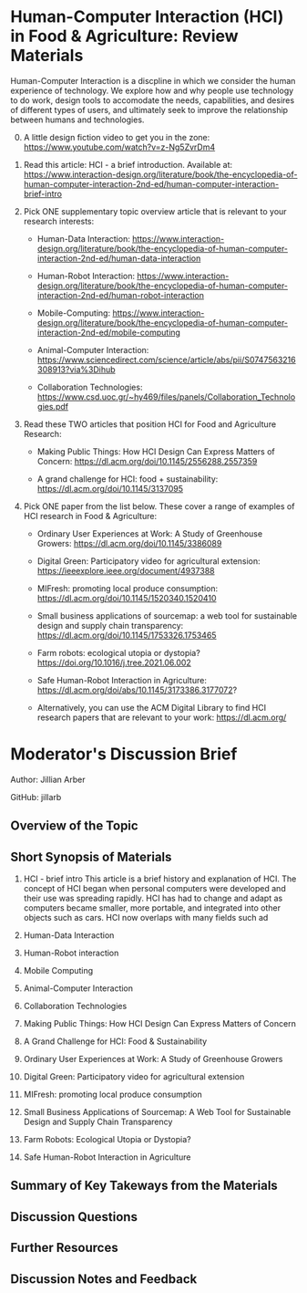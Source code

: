 # Human-Computer Interaction (HCI) in Food & Agriculture: Review Materials

Human-Computer Interaction is a discpline in which we consider the human experience of technology. We explore how and why people use technology to do work, design tools to accomodate the needs, capabilities, and desires of different types of users, and ultimately seek to improve the relationship between humans and technologies. 

0. A little design fiction video to get you in the zone: https://www.youtube.com/watch?v=z-Ng5ZvrDm4

1. Read this article: HCI - a brief introduction. Available at: https://www.interaction-design.org/literature/book/the-encyclopedia-of-human-computer-interaction-2nd-ed/human-computer-interaction-brief-intro


2. Pick ONE supplementary topic overview article that is relevant to your research interests:

	- Human-Data Interaction: https://www.interaction-design.org/literature/book/the-encyclopedia-of-human-computer-interaction-2nd-ed/human-data-interaction

	- Human-Robot Interaction: https://www.interaction-design.org/literature/book/the-encyclopedia-of-human-computer-interaction-2nd-ed/human-robot-interaction

	- Mobile-Computing: https://www.interaction-design.org/literature/book/the-encyclopedia-of-human-computer-interaction-2nd-ed/mobile-computing

	- Animal-Computer Interaction: https://www.sciencedirect.com/science/article/abs/pii/S0747563216308913?via%3Dihub

	- Collaboration Technologies: https://www.csd.uoc.gr/~hy469/files/panels/Collaboration_Technologies.pdf


3. Read these TWO articles that position HCI for Food and Agriculture Research:

	- Making Public Things: How HCI Design Can Express Matters of Concern: https://dl.acm.org/doi/10.1145/2556288.2557359

	- A grand challenge for HCI: food + sustainability: https://dl.acm.org/doi/10.1145/3137095


4. Pick ONE paper from the list below. These cover a range of examples of HCI research in Food & Agriculture:

	- Ordinary User Experiences at Work: A Study of Greenhouse Growers: https://dl.acm.org/doi/10.1145/3386089

	- Digital Green: Participatory video for agricultural extension: https://ieeexplore.ieee.org/document/4937388

	- MIFresh: promoting local produce consumption: https://dl.acm.org/doi/10.1145/1520340.1520410

	- Small business applications of sourcemap: a web tool for sustainable design and supply chain transparency: https://dl.acm.org/doi/10.1145/1753326.1753465

	- Farm robots: ecological utopia or dystopia? https://doi.org/10.1016/j.tree.2021.06.002

	- Safe Human-Robot Interaction in Agriculture: https://dl.acm.org/doi/abs/10.1145/3173386.3177072?

	- Alternatively, you can use the ACM Digital Library to find HCI research papers that are relevant to your work: https://dl.acm.org/



# Moderator's Discussion Brief
Author: Jillian Arber

GitHub: jillarb

## Overview of the Topic

 

## Short Synopsis of Materials
1. HCI - brief intro
This article is a brief history and explanation of HCI. The concept of HCI began when personal computers were developed and
their use was spreading rapidly. HCI has had to change and adapt as computers became smaller, more portable, and integrated into other
objects such as cars. HCI now overlaps with many fields such ad 

2. Human-Data Interaction

3. Human-Robot interaction

4. Mobile Computing

5. Animal-Computer Interaction

6. Collaboration Technologies

7. Making Public Things: How HCI Design Can Express Matters of Concern

8. A Grand Challenge for HCI: Food & Sustainability

9. Ordinary User Experiences at Work: A Study of Greenhouse Growers

10. Digital Green: Participatory video for agricultural extension

11. MIFresh: promoting local produce consumption

12. Small Business Applications of Sourcemap: A Web Tool for Sustainable Design and Supply Chain Transparency

13. Farm Robots: Ecological Utopia or Dystopia?

14. Safe Human-Robot Interaction in Agriculture


## Summary of Key Takeways from the Materials




## Discussion Questions



## Further Resources



## Discussion Notes and Feedback